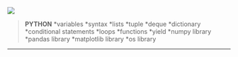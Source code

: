![](https://img.shields.io/badge/Python-316192?style=for-the-badge&logo=python&logoColor=white)

>**PYTHON**
>*variables
>*syntax
>*lists
>*tuple
>*deque
>*dictionary
>*conditional statements
>*loops
>*functions
>*yield
>*numpy library
>*pandas library
>*matplotlib library
>*os library
____________________________

